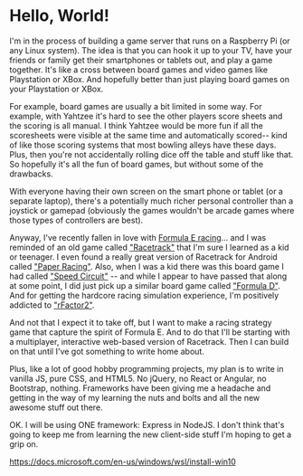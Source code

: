 # Hello, World!

I'm in the process of building a game server that runs on a Raspberry Pi (or any Linux system). The idea is that you can hook it up to your TV, have your friends
or family get their smartphones or tablets out, and play a game together. It's like a cross between board games and video games like Playstation or XBox. And
hopefully better than just playing board games on your Playstation or XBox.

For example, board games are usually a bit limited in some way. For example, with Yahtzee it's hard to see the other players score sheets and the scoring is all manual. I think Yahtzee would be more fun if all the scoresheets were visible at the same time and automatically scored-- kind of like those scoring systems that most bowling
alleys have these days. Plus, then you're not accidentally rolling dice off the table and stuff like that. So hopefully it's all the fun of board games, but without
some of the drawbacks.

With everyone having their own screen on the smart phone or tablet (or a separate laptop), there's a potentially much richer
personal controller than a joystick or gamepad (obviously the games wouldn't be arcade games where those types of controllers are best).

Anyway, I've recently fallen in love with [Formula E racing](https://www.fiaformulae.com/)... and I was reminded of an old game called ["Racetrack"](https://en.wikipedia.org/wiki/Racetrack_(game)) that I'm sure I learned as a kid or teenager. I even found a really great version of Racetrack for 
Android called ["Paper Racing"](https://play.google.com/store/apps/details?id=com.itbenefit.android.paperracing). Also, when I was a kid there
was this board game I had called ["Speed Circuit"](https://boardgamegeek.com/boardgame/1194/speed-circuit) -- and while I appear to have passed that
along at some point, I did just pick up a similar board game called ["Formula D"](https://boardgamegeek.com/boardgame/37904/formula-d). And for 
getting the hardcore racing simulation experience, I'm positively addicted to ["rFactor2"](https://store.steampowered.com/app/365960/rFactor_2/).

And not that I expect it to take off, but I want to make a racing strategy game that capture the spirit of Formula E. And to do that I'll be starting
with a multiplayer, interactive web-based version of Racetrack. Then I can build on that until I've got something to write home about.

Plus, like a lot of good hobby programming projects, my plan is to write in vanilla JS, pure CSS, and HTML5. No jQuery, no React or Angular, no Bootstrap,
nothing. Frameworks have been giving me a headache and getting in the way of my learning the nuts and bolts and all the new awesome stuff out there.

OK. I will be using ONE framework: Express in NodeJS. I don't think that's going to keep me from learning the new client-side stuff I'm hoping to get
a grip on.

https://docs.microsoft.com/en-us/windows/wsl/install-win10

